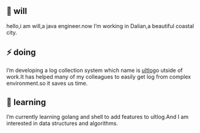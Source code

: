 
## 💬 will
hello,i am will,a java engineer.now I’m working in Dalian,a beautiful coastal city.

## ⚡ doing

I’m developing a log collection system which name is [ultlog](https://github.com/ultlog)o utside of work.It has helped many of my colleagues to easily get log from complex environment.so it saves us time.

## 🌱 learning
I’m currently learning golang and shell to add features to ultlog.And I am interested in data structures and algorithms.
